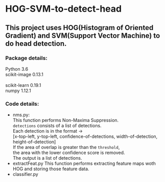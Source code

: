 # HOG-SVM-to-detect-head
## This project uses HOG(Histogram of Oriented Gradient) and SVM(Support Vector Machine) to do head detection. </br>
### Package details:
Python 3.6 </br>
scikit-image        0.13.1   </br>  
scikit-learn        0.19.1   </br>
numpy               1.12.1   </br>

### Code details: </br>
- nms.py:  
    This function performs Non-Maxima Suppression. </br>
    `detections` consists of a list of detections. </br>
    Each detection is in the format -> </br>
    [x-top-left, y-top-left, confidence-of-detections, width-of-detection, height-of-detection] </br>
    If the area of overlap is greater than the `threshold`, </br>
    the area with the lower confidence score is removed. </br>
    The output is a list of detections. </br>
- extractFeat.py
    This function performs extracting feature maps woth HOG and storing those feature data.
- classifier.py 
